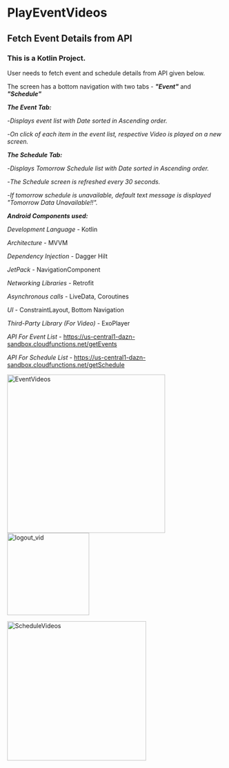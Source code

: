 # PlayEventVideos
## Fetch Event Details from API

### This is a Kotlin Project.
User needs to fetch event and schedule details from API given below.

The screen has a bottom navigation with two tabs - ***"Event"*** and ***"Schedule"***

***The Event Tab:***

-*Displays event list with Date sorted in Ascending order.*

-*On click of each item in the event list, respective Video is played on a new screen.*

***The Schedule Tab:***  

-*Displays Tomorrow Schedule list with Date sorted in Ascending order.*

-*The Schedule screen is refreshed every 30 seconds.*

-*If tomorrow schedule is unavailable, default text message is displayed "Tomorrow Data Unavailable!!".*

***Android Components used:***

*Development Language* - Kotlin

*Architecture* - MVVM

*Dependency Injection* - Dagger Hilt

*JetPack* - NavigationComponent

*Networking Libraries* - Retrofit

*Asynchronous calls* - LiveData, Coroutines

*UI* - ConstraintLayout, Bottom Navigation

*Third-Party Library (For Video)* - ExoPlayer

*API For Event List* - https://us-central1-dazn-sandbox.cloudfunctions.net/getEvents

*API For Schedule List* - https://us-central1-dazn-sandbox.cloudfunctions.net/getSchedule


<img width="366" alt="EventVideos" src="https://user-images.githubusercontent.com/16866972/138211697-efc4dc40-10c8-4fe6-bd0a-a5947134ea80.PNG"> <img width="190" alt="logout_vid" src="https://user-images.githubusercontent.com/16866972/138211732-1671e9fd-d295-4d4e-b38f-935c561f592b.PNG">

<img width="322" alt="ScheduleVideos" src="https://user-images.githubusercontent.com/16866972/138211710-1d354809-ea87-4da9-b1ba-ac0628ba0045.PNG">



